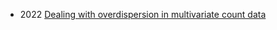* 2022 [Dealing with overdispersion in multivariate count data](https://doi.org/10.1016/j.csda.2022.107447)

